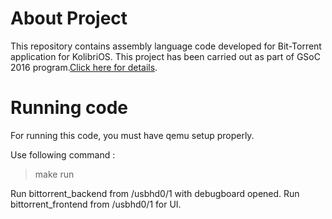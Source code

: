# About Project
This repository contains assembly language code developed for Bit-Torrent application for KolibriOS.
This project has been carried out as part of GSoC 2016 program.[Click here for details](https://summerofcode.withgoogle.com/projects/#4978095203287040).

# Running code
For running this code, you must have qemu setup properly.

Use following command :
> make run

Run bittorrent_backend from /usbhd0/1 with debugboard opened.
Run bittorrent_frontend from /usbhd0/1 for UI.